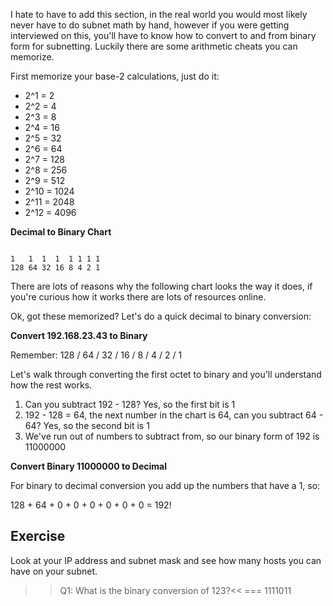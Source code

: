 I hate to have to add this section, in the real world you would most likely never have to do subnet math by hand, however if you were getting interviewed on this, you'll have to know how to convert to and from binary form for subnetting. Luckily there are some arithmetic cheats you can memorize. 

First memorize your base-2 calculations, just do it:

* 2^1 = 2
* 2^2 = 4
* 2^3 = 8
* 2^4 = 16
* 2^5 = 32
* 2^6 = 64
* 2^7 = 128
* 2^8 = 256
* 2^9 = 512
* 2^10 = 1024
* 2^11 = 2048
* 2^12 = 4096

**Decimal to Binary Chart**

```

1   1  1  1  1 1 1 1
128 64 32 16 8 4 2 1

```

There are lots of reasons why the following chart looks the way it does, if you're curious how it works there are lots of resources online.

Ok, got these memorized? Let's do a quick decimal to binary conversion:

**Convert 192.168.23.43 to Binary**

Remember: 128 / 64 / 32 / 16 / 8 / 4 / 2 / 1

Let's walk through converting the first octet to binary and you'll understand how the rest works.

1. Can you subtract 192 - 128? Yes, so the first bit is 1
1. 192 - 128 = 64, the next number in the chart is 64, can you subtract 64 - 64? Yes, so the second bit is 1
1. We've run out of numbers to subtract from, so our binary form of 192 is 11000000

**Convert Binary 11000000 to Decimal**

For binary to decimal conversion you add up the numbers that have a 1, so:

128 + 64 + 0 + 0 + 0 + 0 + 0 + 0 = 192!

## Exercise

Look at your IP address and subnet mask and see how many hosts you can have on your subnet.

>>Q1: What is the binary conversion of 123?<<
=== 1111011
